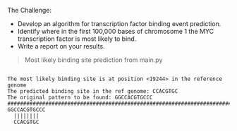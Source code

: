 The Challenge:

* Develop an algorithm for transcription factor binding event prediction.
* Identify where in the first 100,000 bases of chromosome 1 the MYC transcription factor is most likely to bind.
* Write a report on your results.


> Most likely binding site prediction from main.py 
```

The most likely binding site is at position <19244> in the reference genome
The predicted binding site in the ref genome: CCACGTGC
The original pattern to be found: GGCCACGTGCCC
##############################################################################
GGCCACGTGCCC
  ||||||||
  CCACGTGC
```
